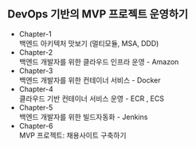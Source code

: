## DevOps 기반의 MVP 프로젝트 운영하기     
- Chapter-1  
백엔드 아키텍처 맛보기 (멀티모듈, MSA, DDD)
- Chapter-2  
백엔드 개발자를 위한 클라우드 인프라 운영 - Amazon
- Chapter-3  
백엔드 개발자를 위한 컨테이너 서비스 - Docker
- Chapter-4  
클라우드 기반 컨테이너 서비스 운영 - ECR , ECS
- Chapter-5  
백엔드 개발자를 위한 빌드자동화 - Jenkins
- Chapter-6  
MVP 프로젝트: 채용사이트 구축하기





